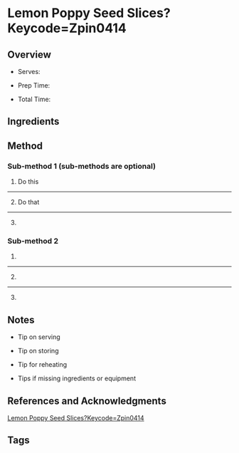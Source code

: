 # Lemon Poppy Seed Slices?Keycode=Zpin0414

## Overview

- Serves:

- Prep Time:

- Total Time:

## Ingredients



## Method

### Sub-method 1 (sub-methods are optional)

1. Do this
---
2. Do that
---
3.

### Sub-method 2

1.
---
2.
---
3.

## Notes

- Tip on serving

- Tip on storing

- Tip for reheating

- Tips if missing ingredients or equipment

## References and Acknowledgments

[Lemon Poppy Seed Slices?Keycode=Zpin0414](http://www.tasteofhome.com/recipes/lemon-poppy-seed-slices?keycode=ZPIN0414)

## Tags


